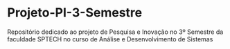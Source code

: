 # Projeto-PI-3-Semestre
Repositório dedicado ao projeto de Pesquisa e Inovação no 3º Semestre da faculdade SPTECH no curso de Análise e Desenvolvimento de Sistemas
